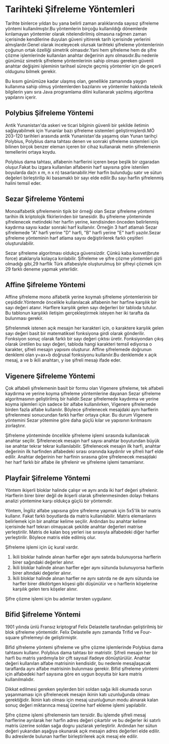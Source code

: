 Tarihteki Şifreleme Yöntemleri
========

Tarihte binlerce yıldan bu yana belirli zaman aralıklarında sayısız şifreleme yöntemi kullanılmıştır.Bu yöntemlerin birçoğu kullanıldığı dönemlerde kırılamayan yöntemler olarak nitelendirilmiş olmasına rağmen zaman içerisinde kendilerine duyulan güveni yitirerek tarih içerisinde yerlerini almışlardır.Genel olarak inceleyecek olursak tarihteki şifreleme yöntemlerinin çoğunun ortak özelliği simetrik olmasıdır.Yani hem şifreleme hem de şifre çözme işlemlerinde kullanılan anahtar değerinin aynı olmasıdır.Bu nedenle günümüz simetrik şifreleme yöntemlerinin sahip olması gereken güvenli anahtar değişimi işleminin tarihsel süreçte geçmiş yöntemler için de geçerli oldugunu bilmek gerekir.

Bu kısım günümüze kadar ulaşmış olan, genellikle zamanında yaygın kullanıma sahip olmuş yöntemlerden bazılarını ve yöntemler hakkında teknik bilgilerin yanı sıra Java programlama dilini kullanarak yazılmış algoritma yapılarını içerir.

## Polybius Şifreleme Yöntemi

Antik Yunanistan'da askeri ve ticari bilginin güvenli bir şekilde iletimin sağlayabilmek için Yunanlar bazı şifreleme sistemleri geliştirmişlerdi.MÖ 203-120 tarihleri arasında antik Yunanistan'da yaşamış olan Yunan tarihçi Polybius, Polybius dama tahtası denen ve sonraki şifreleme sistemleri için bilinen birçok benzer eleman içeren bir cihaz kullanarak metin şifrelemenin temellerini ortaya koydu.

Polybius dama tahtası, alfabenin harflerini içeren beşe beşlik bir ızgaradan oluşur.Fakat bu izgara kullanılan alfabenin harf sayısına göre istenilen boyularda da(n x m, n x n) tasarlanabilir.Her harfin bulunduğu satır ve sütun değeleri birleştirilip iki basamaklı bir sayı elde edilir.Bu sayı harfin şifrelenmiş halini temsil eder.

## Sezar Şifreleme Yöntemi

Monoalfabetik şifrelemenin tipik bir örneği olan Sezar şifreleme yöntemi tarihin ilk kriptolojik fikirlerinden bir tanesidir. Bu şifreleme yönteminde şifrelenecek metindeki her harfin yerine, kendisinden önceden belirlenmiş kaydırma sayısı kadar sonraki harf kullanılır. Örneğin 3 harf atlamalı Sezar şifrelemede "A" harfi yerine "D" harfi, "B" harfi yerine "E" harfi yazılır.Sezar şifreleme yönteminin harf atlama sayısı değiştirilerek farklı çeşitleri oluşturulabilir.

Sezar şifreleme algoritması oldukça güvensizdir. Çünkü kaba kuvvet(brute force) ataklarıyla kolayca kırılabilir. Şifreleme ve şifre çözme yöntemleri gizli olmadığı gibi,29 harflik Türk alfabesiyle oluşturulmuş bir şifreyi çözmek için 29 farklı deneme yapmak yeterlidir.

## Affine Şifreleme Yöntemi

Affine şifreleme mono alfabetik yerine koymalı şifreleme yöntemlerinin bir çeşididir.Yöntemde öncelikle kullanılacak alfabenin her harfine karşılık bir sayı değeri atanır. Harflere karşılık gelen sayı değerleri bir tabloda tutulur. Bu tablonun karşılıklı iletişim gerçekleştirmek isteyen her iki tarafta da bulunması gerekir.

Şifrelenmek istenen açık mesajın her karakteri için, o karaktere karşılık gelen sayı değeri basit bir matematiksel fonksiyona girdi olarak gönderilir. Fonksiyon sonuç olarak farklı bir sayı değeri çıktısı üretir. Fonksiyondan çıkış olarak üretilen bu sayı değeri, tabloda hangi karakteri temsil ediyorsa o karakter, şifreli mesajın yapısını oluşturur. Affine şifrelemede doğrunun denklemi olan y=ax+b doğrusal fonksiyonu kullanılır.Bu denklemde x açık mesaj, a ve b ikili anahtarı, y ise şifreli mesajı ifade eder.

## Vigenere Şifreleme Yöntemi

Çok alfabeli şifrelemenin basit bir formu olan Vigenere şifreleme, tek alfabeli kaydırma ve yerine koyma şifreleme yöntemlerine dayanan Sezar şifreleme algoritmasının geliştirilmiş bir halidir.Sezar şifrelemede kaydırma ve yerine koyma işlemleri için sadece bir alfabe kullanılırken, Vigenere şifrelemede birden fazla alfabe kullanılır. Böylece şifrelenecek mesajdaki aynı harflerin şifrelenmesi sonucundan farklı harfler ortaya çıkar. Bu durum Vigenere yöntemini Sezar yötemine göre daha güçlü kılar ve yapısının kırılmasını zorlaştırır.

Şifreleme yönteminde öncelikle şifreleme işlemi sırasında kullanılacak anahtar seçilir. Şifrelenecek mesajın harf sayısı anahtar boyutundan büyük ise anahtar tekrar tekrar kullanılabilir. Şifrelenecek mesajın ilk harfi, anahtar değerinin ilk harfinden alfabedeki sırası oranında kaydırılır ve şifreli harf elde edilir. Anahtar değerinin her harfinin sırasına göre şifrelenecek mesajdaki her harf farklı bir alfabe ile şifrelenir ve şifreleme işlemi tamamlanır.

## Playfair Şifreleme Yöntemi

Yöntem ikişerli bloklar halinde çalışır ve aynı anda iki harf değeri şifrelenir. Harflerin birer birer değil de ikişerli olarak şifrelenmesinden dolayı frekans analizi yöntemine karşı oldukça güçlü bir yöntemdir.

Yöntem, İngiliz alfabe yapısına göre şifreleme yapmak için 5x5'lik bir matris kullanır. Fakat farklı boyutlarda da matris kullanılabilir. Matris elemanlarını belirlemek için bir anahtar kelime seçilir. Ardından bu anahtar kelime içerisinde harf tekrarı olmayacak şekilde anahtar değerleri matrise yerleştirilir. Matris de kalan boş yerleri ise sırasıyla alfabedeki diğer harfler yerleştirilir. Böylece matris elde edilmiş olur.

Şifreleme işlemi için üç kural vardır.

   1. İkili bloklar halinde alınan harfler eğer aynı satırda bulunuyorsa harflerin birer sağındaki değerler alınır.
   2. İkili bloklar halinde alınan harfler eğer aynı sütunda bulunuyorsa harflerin birer altındaki değerler alınır.
   3. İkili bloklar halinde alınan harfler ne aynı satırda ne de aynı sütunda ise harfler birer dikdörtgen köşesi gibi düşünülür ve o       harflerin köşelerine karşılık gelen ters köşeler alınır.

Şifre çözme işlemi için bu adımlar tersten uygulanır.

## Bifid Şifreleme Yöntemi

1901 yılında ünlü Fransız kriptograf Felix Delastelle tarafından geliştirilmiş bir blok şifreleme yöntemidir. Felix Delastelle aynı zamanda Trifid ve Four-square şifrelemeyi de geliştirmiştir.

Bifid şifreleme yöntemi şifreleme ve şifre çözme işlemlerinde Polybius dama tahtasını kullanır. Polybius dama tahtası bir matristir. Şifreli mesajın her bir harfi bu matris yardımıyla bir çift sayısal ifadeye dönüştürülür. Anahtar değeri kullanılan alfabe matrisinin kendisidir, bu nedenle mesajlaşacak taraflarda aynı alfabe matrisinin bulunması gerekir. Bifid şifreleme yöntemi için alfabedeki harf sayısına göre en uygun boyutta bir kare matris kullanılmalıdır.

Dikkat edilmesi gereken şeylerden biri soldan sağa ikili okumada sorun yaşanmaması için şifrelenecek mesajın ikinin katı uzunluğunda olması gerektiğidir. İkinin katı olması için mesaj uzunluğunun modu alınarak kalan sonuç değeri miktarınca mesaj üzerine harf ekleme işlemi yapılabilir.

Şifre çözme işlemi şifrelemenin tam tersidir. Bu işlemde şifreli mesaj harflerine ayrılarak her harfin adres değeri çıkartılır ve bu değerler iki satırlı matris üzerine soldan sağa dogru yazlarak yerleştirlir. Ardından her sütun değeri yukarıdan aşağıya okunarak açık mesajın adres değerleri elde edilir. Bu adreslerde bulunan harfler birleştirilerek açık mesaj ele edilir.

